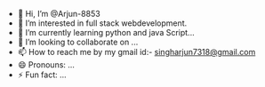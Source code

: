 - 👋 Hi, I’m @Arjun-8853
- 👀 I’m interested in full stack webdevelopment.
- 🌱 I’m currently learning python and java Script...
- 💞️ I’m looking to collaborate on ...
- 📫 How to reach me by my gmail id:- singharjun7318@gmail.com
- 😄 Pronouns: ...
- ⚡ Fun fact: ...

<!---
Arjun-8853/Arjun-8853 is a ✨ special ✨ repository because its `README.md` (this file) appears on your GitHub profile.
You can click the Preview link to take a look at your changes.
--->

